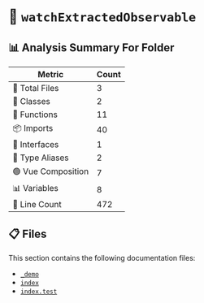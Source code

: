 # 📁 `watchExtractedObservable`

## 📊 Analysis Summary For Folder

| Metric | Count |
|--------|-------|
| 📁 Total Files | 3 |
| 🧱 Classes | 2 |
| 🔧 Functions | 11 |
| 📦 Imports | 40 |
| 📐 Interfaces | 1 |
| 📑 Type Aliases | 2 |
| 🟢 Vue Composition | 7 |
| 📊 Variables | 8 |
| 🔢 Line Count | 472 |


## 📋 Files

This section contains the following documentation files:

- [`_demo`](./_demo.md)
- [`index`](./index.md)
- [`index.test`](./index.test.md)
